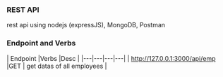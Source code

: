 ### REST API
rest api using nodejs (expressJS), MongoDB, Postman

### Endpoint and Verbs

| Endpoint  |Verbs   |Desc   |
|---|---|---|---|
| http://127.0.0.1:3000/api/emp  |GET   | get datas of all employees  |

